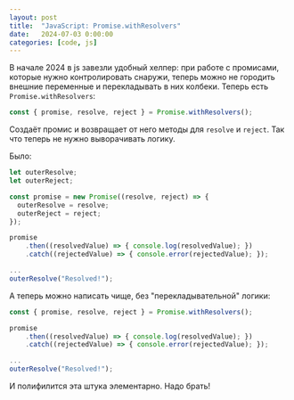 ```yaml
---
layout: post
title:  "JavaScript: Promise.withResolvers"
date:   2024-07-03 0:00:00
categories: [code, js]
---
```


В начале 2024 в js завезли удобный хелпер: при работе с промисами, которые нужно контролировать снаружи, теперь можно не городить внешние переменные и перекладывать в них колбеки. Теперь есть `Promise.withResolvers`:

```js
const { promise, resolve, reject } = Promise.withResolvers();
```

Создаёт промис и возвращает от него методы для `resolve` и `reject`. Так что теперь не нужно выворачивать логику.

Было:

```js
let outerResolve;
let outerReject;

const promise = new Promise((resolve, reject) => {
  outerResolve = resolve;
  outerReject = reject;
});

promise
    .then((resolvedValue) => { console.log(resolvedValue); })
    .catch((rejectedValue) => { console.error(rejectedValue); });

...
outerResolve("Resolved!");
```

А теперь можно написать чище, без "перекладывательной" логики:

```js
const { promise, resolve, reject } = Promise.withResolvers();

promise
    .then((resolvedValue) => { console.log(resolvedValue); })
    .catch((rejectedValue) => { console.error(rejectedValue); });

...
outerResolve("Resolved!");
```

И полифилится эта штука элементарно. Надо брать!
